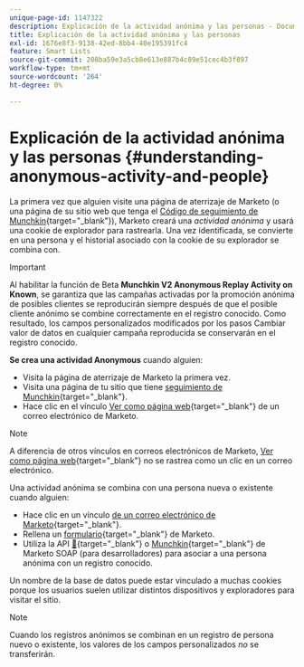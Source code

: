 ```yaml
---
unique-page-id: 1147322
description: Explicación de la actividad anónima y las personas - Documentos de Marketo - Documentación del producto
title: Explicación de la actividad anónima y las personas
exl-id: 1676e8f3-9138-42ed-8bb4-40e195391fc4
feature: Smart Lists
source-git-commit: 208ba59e3a5cb8e613e887b4c89e51cec4b3f897
workflow-type: tm+mt
source-wordcount: '264'
ht-degree: 0%

---
```


# Explicación de la actividad anónima y las personas {#understanding-anonymous-activity-and-people}

La primera vez que alguien visite una página de aterrizaje de Marketo (o una página de su sitio web que tenga el [Código de seguimiento de Munchkin](/help/marketo/product-docs/administration/additional-integrations/add-munchkin-tracking-code-to-your-website.md){target="_blank"}), Marketo creará una *actividad anónima* y usará una cookie de explorador para rastrearla. Una vez identificada, se convierte en una persona y el historial asociado con la cookie de su explorador se combina con.

>[!IMPORTANT]
>
>Al habilitar la función de Beta **Munchkin V2 Anonymous Replay Activity on Known**, se garantiza que las campañas activadas por la promoción anónima de posibles clientes se reproducirán siempre después de que el posible cliente anónimo se combine correctamente en el registro conocido. Como resultado, los campos personalizados modificados por los pasos Cambiar valor de datos en cualquier campaña reproducida se conservarán en el registro conocido.

**Se crea una actividad Anonymous** cuando alguien:

* Visita la página de aterrizaje de Marketo la primera vez.
* Visita una página de tu sitio que tiene [seguimiento de Munchkin](/help/marketo/product-docs/administration/additional-integrations/add-munchkin-tracking-code-to-your-website.md){target="_blank"}.
* Hace clic en el vínculo [Ver como página web](/help/marketo/product-docs/email-marketing/general/functions-in-the-editor/add-a-view-as-web-page-link-to-an-email.md){target="_blank"} de un correo electrónico de Marketo.

>[!NOTE]
>
>A diferencia de otros vínculos en correos electrónicos de Marketo, [Ver como página web](/help/marketo/product-docs/email-marketing/general/functions-in-the-editor/add-a-view-as-web-page-link-to-an-email.md){target="_blank"} no se rastrea como un clic en un correo electrónico.

Una actividad anónima se combina con una persona nueva o existente cuando alguien:

* Hace clic en un vínculo [de un correo electrónico de Marketo](/help/marketo/product-docs/email-marketing/general/using-tokens/add-a-system-token-as-a-link-in-an-email.md){target="_blank"}.
* Rellena un [formulario](/help/marketo/product-docs/demand-generation/forms/form-actions/embed-a-form-on-your-website.md){target="_blank"} de Marketo.
* Utiliza la API [&#128279;](/help/marketo/product-docs/administration/additional-integrations/configuring-your-soap-api-settings.md){target="_blank"} o [Munchkin](/help/marketo/product-docs/administration/additional-integrations/add-munchkin-tracking-code-to-your-website.md){target="_blank"} de Marketo SOAP (para desarrolladores) para asociar a una persona anónima con un registro conocido.

Un nombre de la base de datos puede estar vinculado a muchas cookies porque los usuarios suelen utilizar distintos dispositivos y exploradores para visitar el sitio.

>[!NOTE]
>
>Cuando los registros anónimos se combinan en un registro de persona nuevo o existente, los valores de los campos personalizados *no* se transferirán.
